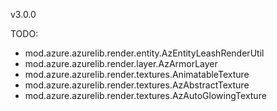 v3.0.0

TODO: 
- mod.azure.azurelib.render.entity.AzEntityLeashRenderUtil
- mod.azure.azurelib.render.layer.AzArmorLayer
- mod.azure.azurelib.render.textures.AnimatableTexture
- mod.azure.azurelib.render.textures.AzAbstractTexture
- mod.azure.azurelib.render.textures.AzAutoGlowingTexture